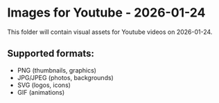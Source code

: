 # Images for Youtube - 2026-01-24

This folder will contain visual assets for Youtube videos on 2026-01-24.

## Supported formats:
- PNG (thumbnails, graphics)
- JPG/JPEG (photos, backgrounds)
- SVG (logos, icons)
- GIF (animations)
